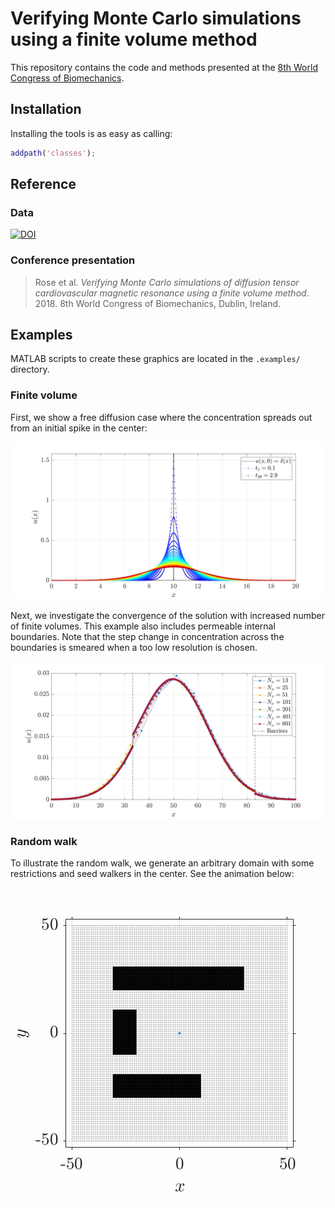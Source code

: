 # Verifying Monte Carlo simulations using a finite volume method

This repository contains the code and methods presented at the [8th World Congress of Biomechanics](http://wcb2018.com).

## Installation

Installing the tools is as easy as calling:

```matlab
addpath('classes');
```

## Reference

### Data

[![DOI](https://zenodo.org/badge/DOI/10.5281/zenodo.4495730.svg)](https://doi.org/10.5281/zenodo.4495730)

### Conference presentation

> Rose et al. _Verifying Monte Carlo simulations of diffusion tensor cardiovascular magnetic resonance using a finite volume method_. 2018. 8th World Congress of Biomechanics, Dublin, Ireland.

## Examples

MATLAB scripts to create these graphics are located in the `.examples/` directory.

### Finite volume

First, we show a free diffusion case where the concentration spreads out from an initial spike in the center:

![FV 1D Free](./examples/FV_1D_Free.png)

Next, we investigate the convergence of the solution with increased number of finite volumes. This example also includes permeable internal boundaries. Note that the step change in concentration across the boundaries is smeared when a too low resolution is chosen.

![FV 1D Convergence](./examples/FV_1D_Convergence.png)

### Random walk

To illustrate the random walk, we generate an arbitrary domain with some restrictions and seed walkers in the center. See the animation below:

![RW 2D Animation](./examples/RW_2D_Animation.gif)
